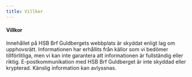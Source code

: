 ```yaml
---
title: Villkor
---
```


#### Villkor

Innehållet på HSB Brf Guldbergets webbplats är skyddat enligt lag om upphovsrätt. Informationen har erhållits från källor som vi bedömer tillförlitliga, men vi kan inte garantera att informationen är fullständig eller riktig. E-postkommunikation med HSB Brf Guldberget är inte skyddad eller krypterad. Känslig information kan avlyssnas.